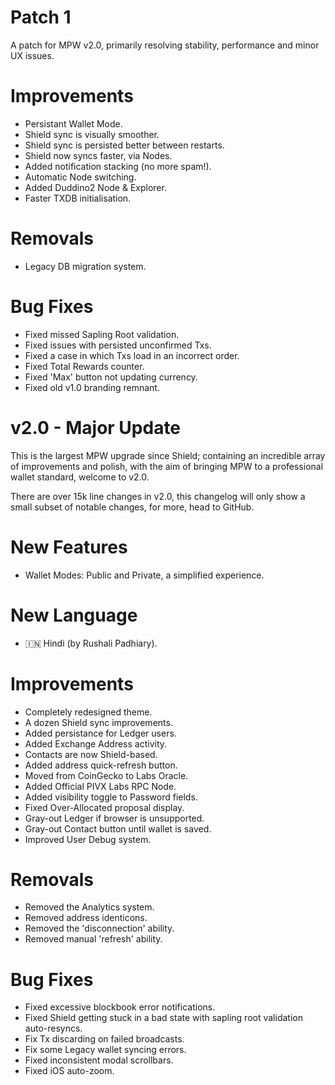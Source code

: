 # Patch 1
A patch for MPW v2.0, primarily resolving stability, performance and minor UX issues.

# Improvements
- Persistant Wallet Mode.
- Shield sync is visually smoother.
- Shield sync is persisted better between restarts.
- Shield now syncs faster, via Nodes.
- Added notification stacking (no more spam!).
- Automatic Node switching.
- Added Duddino2 Node & Explorer.
- Faster TXDB initialisation.

# Removals
- Legacy DB migration system.

# Bug Fixes
- Fixed missed Sapling Root validation.
- Fixed issues with persisted unconfirmed Txs.
- Fixed a case in which Txs load in an incorrect order.
- Fixed Total Rewards counter.
- Fixed 'Max' button not updating currency.
- Fixed old v1.0 branding remnant.

# v2.0 - Major Update
This is the largest MPW upgrade since Shield; containing an incredible array of improvements and polish, with the aim of bringing MPW to a professional wallet standard, welcome to v2.0.

There are over 15k line changes in v2.0, this changelog will only show a small subset of notable changes, for more, head to GitHub.

# New Features
- Wallet Modes: Public and Private, a simplified experience.

# New Language
- 🇮🇳 Hindi (by Rushali Padhiary).

# Improvements
- Completely redesigned theme.
- A dozen Shield sync improvements.
- Added persistance for Ledger users.
- Added Exchange Address activity.
- Contacts are now Shield-based.
- Added address quick-refresh button.
- Moved from CoinGecko to Labs Oracle.
- Added Official PIVX Labs RPC Node.
- Added visibility toggle to Password fields.
- Fixed Over-Allocated proposal display.
- Gray-out Ledger if browser is unsupported.
- Gray-out Contact button until wallet is saved.
- Improved User Debug system.

# Removals
- Removed the Analytics system.
- Removed address identicons.
- Removed the 'disconnection' ability.
- Removed manual 'refresh' ability.

# Bug Fixes
- Fixed excessive blockbook error notifications.
- Fixed Shield getting stuck in a bad state with sapling root validation auto-resyncs.
- Fix Tx discarding on failed broadcasts.
- Fix some Legacy wallet syncing errors.
- Fixed inconsistent modal scrollbars.
- Fixed iOS auto-zoom.